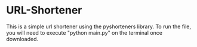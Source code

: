 # URL-Shortener

This is a simple url shortener using the pyshorteners library. To run the file, you will need to execute "python main.py" on the terminal once downloaded.

